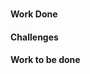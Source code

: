 <!--

---
categories:
  - GSoC
  - <year of completing GSoC>
  - StatusReport
student: <name>
organisation: coala
organisation_link: https://coala.io
project: <project title>
date: YYYY-MM-DD
project_link: <project link>
tarball: <tarball of patches' link>
sha256sum: <sha256sum of tarball>
mentors: >
  [mentor1]<link1> & [mentor2]<link2>
phase:
  - Bonding : <bonding milestone link>
  - Phase 1 : <phase1 milestone link>
  - Phase 2 : <phase2 milestone link>
  - Phase 3 : <phase3 milestone link>
bio: >
  <your bio goes here>
social:
  - GitHub:
      - username: <github username>
      - link: https://github.com/<github username>
  - GitLab:
      - username: <gitlab username>
      - link: https://gitlab.com/<gitlab username>
  - Gitter:
      - username: <gitter username>
      - link: https://gitter.im/<gitter username>
  - HackerRank:
      - username: <hackerrank username>
      - link: https://hackerrank.com/<hackerrank username>
  - OpenHub:
      - username: <openhub username>
      - link: https://openhub.net/accounts/<openhub username>
email: <email>
blog: <link to your blog>
activity:
  - 1:
      - repo: cEPs
      - link: https://github.com/coala/cEPs/commit/e9f75878
      - details: >
          "cEP-0019.md: Meta-review system"
  - <number>:
      - repo: <repo name>
      - link: <link>
      - details: >
          <details>
---

-->

### <project title>

#### Work Done

<!-- description goes here -->

#### Challenges

<!-- Challenges faced goes here -->

#### Work to be done

<!-- pending work goes here -->
